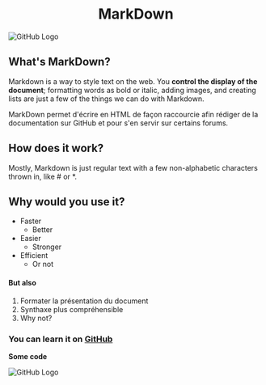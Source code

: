 **<h1 align="center" > MarkDown </h1>** 

![GitHub Logo](https://camo.githubusercontent.com/205e7ca38df8d553b249f79606c198769346d810/687474703a2f2f6b69726b7374726f6265636b2e6769746875622e696f2f7768617469736d61726b646f776e2e636f6d2f696d672f6d61726b646f776e2e706e67)

What's MarkDown?
-----------------

Markdown is a way to style text on the web. You **control the display of the document**; formatting words as bold or italic, adding images, and creating lists are just a few of the things we can do with Markdown.

MarkDown permet d'écrire en HTML de façon raccourcie afin rédiger de la documentation sur GitHub et pour s'en servir sur certains forums.

How does it work?
------------------

Mostly, Markdown is just regular text with a few non-alphabetic characters thrown in, like # or *.

Why would you use it?
------------------

* Faster
   * Better
* Easier
   * Stronger
* Efficient 
   * Or not

#### But also

1. Formater la présentation du document
2. Synthaxe plus compréhensible
3. Why not?  

### You can learn it on [GitHub](https://guides.github.com/features/mastering-markdown/)

**Some code** 

<script type="text/javascript">
    alert("Hello!");
</script>

![GitHub Logo](https://files.digitaltrends.com/images/tenor.gif)
